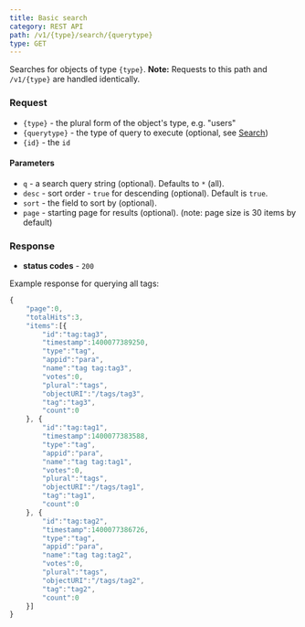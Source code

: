 ```yaml
---
title: Basic search
category: REST API
path: /v1/{type}/search/{querytype}
type: GET
---
```


Searches for objects of type `{type}`.
**Note:** Requests to this path and `/v1/{type}` are handled identically.

### Request

- `{type}` - the plural form of the object's type, e.g. "users"
- `{querytype}` - the type of query to execute (optional, see [Search](#015-search))
- `{id}` - the `id`

#### Parameters

- `q` - a search query string (optional). Defaults to `*` (all).
- `desc` - sort order - `true` for descending (optional). Default is `true`.
- `sort` - the field to sort by (optional).
- `page` - starting page for results (optional). (note: page size is 30 items by default)

### Response

- **status codes** - `200`

Example response for querying all tags:
```js
{
	"page":0,
	"totalHits":3,
	"items":[{
		"id":"tag:tag3",
		"timestamp":1400077389250,
		"type":"tag",
		"appid":"para",
		"name":"tag tag:tag3",
		"votes":0,
		"plural":"tags",
		"objectURI":"/tags/tag3",
		"tag":"tag3",
		"count":0
	}, {
		"id":"tag:tag1",
		"timestamp":1400077383588,
		"type":"tag",
		"appid":"para",
		"name":"tag tag:tag1",
		"votes":0,
		"plural":"tags",
		"objectURI":"/tags/tag1",
		"tag":"tag1",
		"count":0
	}, {
		"id":"tag:tag2",
		"timestamp":1400077386726,
		"type":"tag",
		"appid":"para",
		"name":"tag tag:tag2",
		"votes":0,
		"plural":"tags",
		"objectURI":"/tags/tag2",
		"tag":"tag2",
		"count":0
	}]
}
```